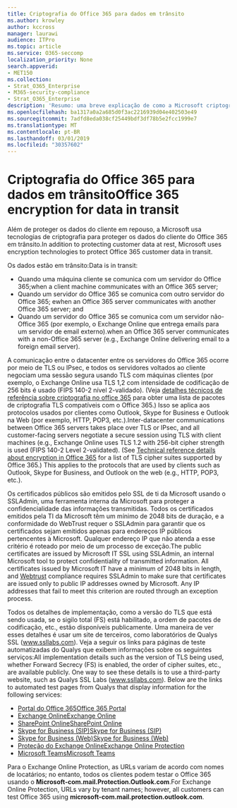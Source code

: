```yaml
---
title: Criptografia do Office 365 para dados em trânsito
ms.author: krowley
author: kccross
manager: laurawi
audience: ITPro
ms.topic: article
ms.service: O365-seccomp
localization_priority: None
search.appverid:
- MET150
ms.collection:
- Strat_O365_Enterprise
- M365-security-compliance
- Strat_O365_Enterprise
description: 'Resumo: uma breve explicação de como a Microsoft criptografa dados em trânsito.'
ms.openlocfilehash: ba1317a0a2a685d0f3ac2216939d04e402503e49
ms.sourcegitcommit: 7adfd8eda038cf25449bdf3df78b5e2fcc1999e7
ms.translationtype: MT
ms.contentlocale: pt-BR
ms.lasthandoff: 03/01/2019
ms.locfileid: "30357602"
---
```

# <a name="office-365-encryption-for-data-in-transit"></a><span data-ttu-id="4cc59-103">Criptografia do Office 365 para dados em trânsito</span><span class="sxs-lookup"><span data-stu-id="4cc59-103">Office 365 encryption for data in transit</span></span>

<span data-ttu-id="4cc59-104">Além de proteger os dados do cliente em repouso, a Microsoft usa tecnologias de criptografia para proteger os dados do cliente do Office 365 em trânsito.</span><span class="sxs-lookup"><span data-stu-id="4cc59-104">In addition to protecting customer data at rest, Microsoft uses encryption technologies to protect Office 365 customer data in transit.</span></span> 

<span data-ttu-id="4cc59-105">Os dados estão em trânsito:</span><span class="sxs-lookup"><span data-stu-id="4cc59-105">Data is in transit:</span></span>

- <span data-ttu-id="4cc59-106">Quando uma máquina cliente se comunica com um servidor do Office 365;</span><span class="sxs-lookup"><span data-stu-id="4cc59-106">when a client machine communicates with an Office 365 server;</span></span>
- <span data-ttu-id="4cc59-107">Quando um servidor do Office 365 se comunica com outro servidor do Office 365; e</span><span class="sxs-lookup"><span data-stu-id="4cc59-107">when an Office 365 server communicates with another Office 365 server; and</span></span>
- <span data-ttu-id="4cc59-108">Quando um servidor do Office 365 se comunica com um servidor não-Office 365 (por exemplo, o Exchange Online que entrega emails para um servidor de email externo).</span><span class="sxs-lookup"><span data-stu-id="4cc59-108">when an Office 365 server communicates with a non-Office 365 server (e.g., Exchange Online delivering email to a foreign email server).</span></span>

<span data-ttu-id="4cc59-p101">A comunicação entre o datacenter entre os servidores do Office 365 ocorre por meio de TLS ou IPsec, e todos os servidores voltados ao cliente negociam uma sessão segura usando TLS com máquinas clientes (por exemplo, o Exchange Online usa TLS 1,2 com intensidade de codificação de 256 bits é usado (FIPS 140-2 nível 2-validado). (Veja [detalhes técnicos de referência sobre criptografia no office 365](https://support.office.com/article/Technical-reference-details-about-encryption-in-Office-365-862CBE93-4268-4EF9-BA79-277545ECF221) para obter uma lista de pacotes de criptografia TLS compatíveis com o Office 365.) Isso se aplica aos protocolos usados por clientes como Outlook, Skype for Business e Outlook na Web (por exemplo, HTTP, POP3, etc.).</span><span class="sxs-lookup"><span data-stu-id="4cc59-p101">Inter-datacenter communications between Office 365 servers takes place over TLS or IPsec, and all customer-facing servers negotiate a secure session using TLS with client machines (e.g., Exchange Online uses TLS 1.2 with 256-bit cipher strength is used (FIPS 140-2 Level 2-validated). (See [Technical reference details about encryption in Office 365](https://support.office.com/article/Technical-reference-details-about-encryption-in-Office-365-862CBE93-4268-4EF9-BA79-277545ECF221) for a list of TLS cipher suites supported by Office 365.) This applies to the protocols that are used by clients such as Outlook, Skype for Business, and Outlook on the web (e.g., HTTP, POP3, etc.).</span></span>

<span data-ttu-id="4cc59-p102">Os certificados públicos são emitidos pelo SSL de ti da Microsoft usando o SSLAdmin, uma ferramenta interna da Microsoft para proteger a confidencialidade das informações transmitidas. Todos os certificados emitidos pela TI da Microsoft têm um mínimo de 2048 bits de [](http://www.webtrust.org/homepage-documents/item70372.pdf) duração, e a conformidade do WebTrust requer o SSLAdmin para garantir que os certificados sejam emitidos apenas para endereços IP públicos pertencentes à Microsoft. Qualquer endereço IP que não atenda a esse critério é roteado por meio de um processo de exceção.</span><span class="sxs-lookup"><span data-stu-id="4cc59-p102">The public certificates are issued by Microsoft IT SSL using SSLAdmin, an internal Microsoft tool to protect confidentiality of transmitted information. All certificates issued by Microsoft IT have a minimum of 2048 bits in length, and [Webtrust](http://www.webtrust.org/homepage-documents/item70372.pdf) compliance requires SSLAdmin to make sure that certificates are issued only to public IP addresses owned by Microsoft. Any IP addresses that fail to meet this criterion are routed through an exception process.</span></span>

<span data-ttu-id="4cc59-p103">Todos os detalhes de implementação, como a versão do TLS que está sendo usada, se o sigilo total (FS) está habilitado, a ordem de pacotes de codificação, etc., estão disponíveis publicamente. Uma maneira de ver esses detalhes é usar um site de terceiros, como laboratórios de Qualys SSL (www.ssllabs.com). Veja a seguir os links para páginas de teste automatizadas do Qualys que exibem informações sobre os seguintes serviços:</span><span class="sxs-lookup"><span data-stu-id="4cc59-p103">All implementation details such as the version of TLS being used, whether Forward Secrecy (FS) is enabled, the order of cipher suites, etc., are available publicly. One way to see these details is to use a third-party website, such as Qualys SSL Labs (www.ssllabs.com). Below are the links to automated test pages from Qualys that display information for the following services:</span></span>

- [<span data-ttu-id="4cc59-117">Portal do Office 365</span><span class="sxs-lookup"><span data-stu-id="4cc59-117">Office 365 Portal</span></span>](https://www.ssllabs.com/ssltest/analyze.html?d=portal.office.com&hideResults=on)
- [<span data-ttu-id="4cc59-118">Exchange Online</span><span class="sxs-lookup"><span data-stu-id="4cc59-118">Exchange Online</span></span>](https://www.ssllabs.com/ssltest/analyze.html?d=outlook.office365.com&hideResults=on)
- [<span data-ttu-id="4cc59-119">SharePoint Online</span><span class="sxs-lookup"><span data-stu-id="4cc59-119">SharePoint Online</span></span>](https://www.ssllabs.com/ssltest/analyze.html?d=microsoft-my.sharepoint.com&hideResults=on)
- [<span data-ttu-id="4cc59-120">Skype for Business (SIP)</span><span class="sxs-lookup"><span data-stu-id="4cc59-120">Skype for Business (SIP)</span></span>](https://www.ssllabs.com/ssltest/analyze.html?d=sipdir.online.lync.com)
- [<span data-ttu-id="4cc59-121">Skype for Business (Web)</span><span class="sxs-lookup"><span data-stu-id="4cc59-121">Skype for Business (Web)</span></span>](https://www.ssllabs.com/ssltest/analyze.html?d=webdir.online.lync.com&hideResults=on)
- [<span data-ttu-id="4cc59-122">Proteção do Exchange Online</span><span class="sxs-lookup"><span data-stu-id="4cc59-122">Exchange Online Protection</span></span>](https://ssl-tools.net/mailservers/microsoft-com.mail.protection.outlook.com)
- [<span data-ttu-id="4cc59-123">Microsoft Teams</span><span class="sxs-lookup"><span data-stu-id="4cc59-123">Microsoft Teams</span></span>](https://www.ssllabs.com/ssltest/analyze.html?d=teams.microsoft.com&latest)

<span data-ttu-id="4cc59-124">Para o Exchange Online Protection, as URLs variam de acordo com nomes de locatários; no entanto, todos os clientes podem testar o Office 365 usando o **Microsoft-com.mail.Protection.Outlook.com**.</span><span class="sxs-lookup"><span data-stu-id="4cc59-124">For Exchange Online Protection, URLs vary by tenant names; however, all customers can test Office 365 using **microsoft-com.mail.protection.outlook.com**.</span></span>
